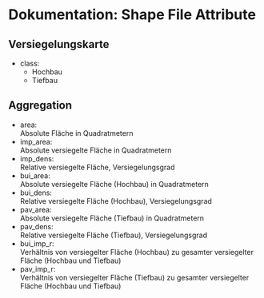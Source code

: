 # Dokumentation: Shape File Attribute

## Versiegelungskarte

- class:
    - Hochbau
    - Tiefbau

## Aggregation

- area:  
  Absolute Fläche in Quadratmetern
- imp_area:  
  Absolute versiegelte Fläche in Quadratmetern
- imp_dens:  
  Relative versiegelte Fläche, Versiegelungsgrad
- bui_area:  
  Absolute versiegelte Fläche (Hochbau) in Quadratmetern
- bui_dens:  
  Relative versiegelte Fläche (Hochbau), Versiegelungsgrad
- pav_area:  
  Absolute versiegelte Fläche (Tiefbau) in Quadratmetern
- pav_dens:  
  Relative versiegelte Fläche (Tiefbau), Versiegelungsgrad
- bui_imp_r:  
  Verhältnis von versiegelter Fläche (Hochbau) zu gesamter versiegelter Fläche (Hochbau und Tiefbau)
- pav_imp_r:  
  Verhältnis von versiegelter Fläche (Tiefbau) zu gesamter versiegelter Fläche (Hochbau und Tiefbau)